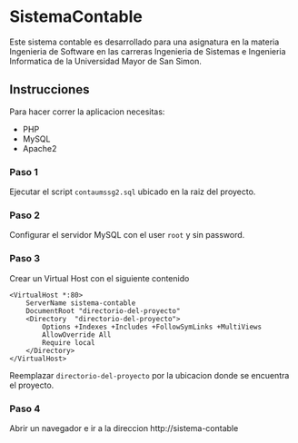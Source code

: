 # SistemaContable
Este sistema contable es desarrollado para una asignatura en la materia Ingenieria de Software en las carreras Ingenieria de Sistemas e Ingenieria Informatica de la Universidad Mayor de San Simon.

## Instrucciones
Para hacer correr la aplicacion necesitas:
* PHP
* MySQL
* Apache2

### Paso 1
Ejecutar el script `contaumssg2.sql` ubicado en la raiz del proyecto.

### Paso 2
Configurar el servidor MySQL con el user `root` y sin password.

### Paso 3
Crear un Virtual Host con el siguiente contenido

```
<VirtualHost *:80>
    ServerName sistema-contable 
    DocumentRoot "directorio-del-proyecto"
    <Directory  "directorio-del-proyecto"> 
        Options +Indexes +Includes +FollowSymLinks +MultiViews 
        AllowOverride All 
        Require local 
    </Directory> 
</VirtualHost>
```

Reemplazar `directorio-del-proyecto` por la ubicacion donde se encuentra el proyecto.

### Paso 4
Abrir un navegador e ir a la direccion http://sistema-contable